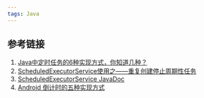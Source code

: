 ```yaml
---
tags: Java
---
```

## 参考链接
1. [Java中定时任务的6种实现方式，你知道几种？](https://juejin.cn/post/6992719702032121864)
2. [ScheduledExecutorService使用之——重复创建停止周期性任务](https://blog.csdn.net/winter_jay/article/details/89669527)
3. [ScheduledExecutorService JavaDoc](https://docs.oracle.com/javase/8/docs/api/java/util/concurrent/ScheduledExecutorService.html)
4. [Android 倒计时的五种实现方式](https://juejin.cn/post/6844903466259873806)